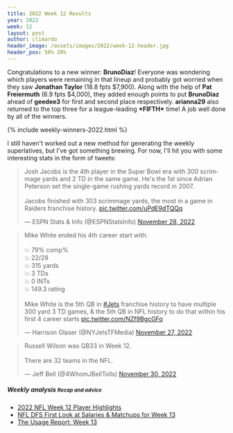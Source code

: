 ```yaml
---
title: 2022 Week 12 Results
year: 2022
week: 12
layout: post
author: climardo
header_image: /assets/images/2022/week-12-header.jpg
header_pos: 50% 20%
---
```


Congratulations to a new winner: **BrunoDiaz**! Everyone was wondering which players were remaining in that lineup and probably got worried when they saw **Jonathan Taylor** (18.8 fpts $7,900). Along with the help of **Pat Freiermuth** (6.9 fpts $4,000), they added enough points to put **BrunoDiaz** ahead of **geedee3** for first and second place respectively. **arianna29** also returned to the top three for a league-leading **\*FIFTH\*** time! A job well done by all of the winners.

{% include weekly-winners-2022.html %}

I still haven't worked out a new method for generating the weekly superlatives, but I've got something brewing. For now, I'll hit you with some interesting stats in the form of tweets:

<blockquote class="twitter-tweet" data-dnt="true" data-theme="dark"><p lang="en" dir="ltr">Josh Jacobs is the 4th player in the Super Bowl era with 300 scrimmage yards and 2 TD in the same game. He&#39;s the 1st since Adrian Peterson set the single-game rushing yards record in 2007.<br><br>Jacobs finished with 303 scrimmage yards, the most in a game in Raiders franchise history. <a href="https://t.co/uPdE9dTQQq">pic.twitter.com/uPdE9dTQQq</a></p>&mdash; ESPN Stats &amp; Info (@ESPNStatsInfo) <a href="https://twitter.com/ESPNStatsInfo/status/1597029738669019139?ref_src=twsrc%5Etfw">November 28, 2022</a></blockquote> <script async src="https://platform.twitter.com/widgets.js" charset="utf-8"></script> 

<blockquote class="twitter-tweet" data-dnt="true" data-theme="dark"><p lang="en" dir="ltr">Mike White ended his 4th career start with:<br><br>💥 79% comp%<br>💥 22/28<br>💥 315 yards<br>💥 3 TDs<br>💥 0 INTs<br>💥 149.3 rating<br><br>Mike White is the 5th QB in <a href="https://twitter.com/hashtag/Jets?src=hash&amp;ref_src=twsrc%5Etfw">#Jets</a> franchise history to have multiple 300 yard 3 TD games, &amp; the 5th QB in NFL history to do that within his first 4 career starts <a href="https://t.co/NZf9BgcGFq">pic.twitter.com/NZf9BgcGFq</a></p>&mdash; Harrison Glaser (@NYJetsTFMedia) <a href="https://twitter.com/NYJetsTFMedia/status/1596972991992459265?ref_src=twsrc%5Etfw">November 27, 2022</a></blockquote> <script async src="https://platform.twitter.com/widgets.js" charset="utf-8"></script> 

<blockquote class="twitter-tweet" data-dnt="true" data-theme="dark"><p lang="en" dir="ltr">Russell Wilson was QB33 in Week 12. <br><br>There are 32 teams in the NFL.</p>&mdash; Jeff Bell (@4WhomJBellTolls) <a href="https://twitter.com/4WhomJBellTolls/status/1597971864856338434?ref_src=twsrc%5Etfw">November 30, 2022</a></blockquote> <script async src="https://platform.twitter.com/widgets.js" charset="utf-8"></script> 

##### Weekly analysis <small class="text-muted">Recap and advice</small>
- [2022 NFL Week 12 Player Highlights](https://youtube.com/playlist?list=PLRdw3IjKY2gnH0aHLyVW8niQoS6Wv0wEe)
- [NFL DFS First Look at Salaries & Matchups for Week 13](https://www.thefantasyfootballers.com/dfs/nfl-dfs-first-look-at-salaries-matchups-for-week-13-fantasy-football/)
- [The Usage Report: Week 13](https://www.fantasypoints.com/nfl/articles/season/2022/the-usage-report-week-13)
